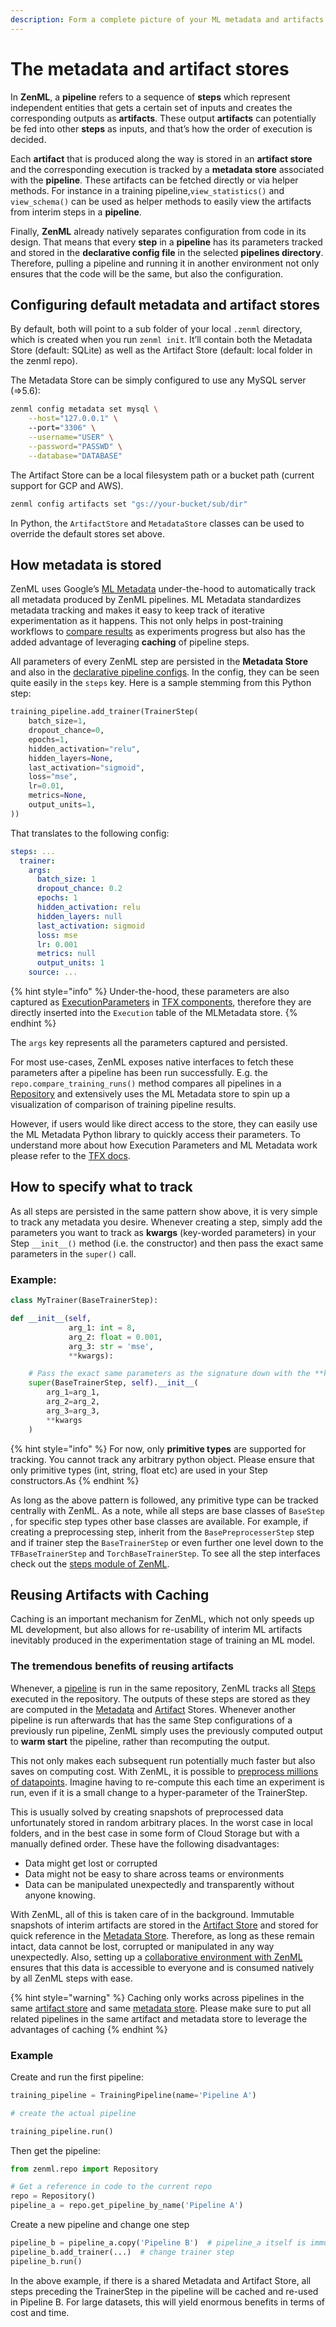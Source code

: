 ```yaml
---
description: Form a complete picture of your ML metadata and artifacts.
---
```


# The metadata and artifact stores

In **ZenML**, a **pipeline** refers to a sequence of **steps** which represent independent entities that gets a certain set of inputs and creates the corresponding outputs as **artifacts**. These output **artifacts** can potentially be fed into other **steps** as inputs, and that’s how the order of execution is decided.

Each **artifact** that is produced along the way is stored in an **artifact store** and the corresponding execution is tracked by a **metadata store** associated with the **pipeline**. These artifacts can be fetched directly or via helper methods. For instance in a training pipeline,`view_statistics()` and `view_schema()` can be used as helper methods to easily view the artifacts from interim steps in a **pipeline**.

Finally, **ZenML** already natively separates configuration from code in its design. That means that every **step** in a **pipeline** has its parameters tracked and stored in the **declarative config file** in the selected **pipelines directory**. Therefore, pulling a pipeline and running it in another environment not only ensures that the code will be the same, but also the configuration.

## Configuring default metadata and artifact stores

By default, both will point to a sub folder of your local `.zenml` directory, which is created when you run `zenml init`. It’ll contain both the Metadata Store \(default: SQLite\) as well as the Artifact Store \(default: local folder in the zenml repo\).

The Metadata Store can be simply configured to use any MySQL server \(=&gt;5.6\):

```bash
zenml config metadata set mysql \
    --host="127.0.0.1" \ 
    --port="3306" \
    --username="USER" \
    --password="PASSWD" \
    --database="DATABASE"
```

The Artifact Store can be a local filesystem path or a bucket path \(current support for GCP and AWS\).

```bash
zenml config artifacts set "gs://your-bucket/sub/dir"
```

In Python, the `ArtifactStore` and `MetadataStore` classes can be used to override the default stores set above.

## How metadata is stored

ZenML uses Google’s [ML Metadata](https://github.com/google/ml-metadata) under-the-hood to automatically track all metadata produced by ZenML pipelines. ML Metadata standardizes metadata tracking and makes it easy to keep track of iterative experimentation as it happens. This not only helps in post-training workflows to [compare results](../starter-guide/post-training.md) as experiments progress but also has the added advantage of leveraging **caching** of pipeline steps.

All parameters of every ZenML step are persisted in the **Metadata Store** and also in the [declarative pipeline configs](inspecting-all-pipelines.md#pipeline-properties). In the config, they can be seen quite easily in the `steps` key. Here is a sample stemming from this Python step:

```python
training_pipeline.add_trainer(TrainerStep(
    batch_size=1,
    dropout_chance=0,
    epochs=1,
    hidden_activation="relu",
    hidden_layers=None,
    last_activation="sigmoid",
    loss="mse",
    lr=0.01,
    metrics=None,
    output_units=1,
))
```

That translates to the following config:

```yaml
steps: ...
  trainer:
    args:
      batch_size: 1
      dropout_chance: 0.2
      epochs: 1
      hidden_activation: relu
      hidden_layers: null
      last_activation: sigmoid
      loss: mse
      lr: 0.001
      metrics: null
      output_units: 1
    source: ...
```

{% hint style="info" %}
Under-the-hood, these parameters are also captured as [ExecutionParameters](https://www.tensorflow.org/tfx/api_docs/python/tfx/types/component_spec/ExecutionParameter) in [TFX components](https://www.tensorflow.org/tfx/api_docs/python/tfx/components), therefore they are directly inserted into the `Execution` table of the MLMetadata store.
{% endhint %}

The `args` key represents all the parameters captured and persisted.

For most use-cases, ZenML exposes native interfaces to fetch these parameters after a pipeline has been run successfully. E.g. the `repo.compare_training_runs()` method compares all pipelines in a [Repository](../api-reference/zenml/zenml.repo.md) and extensively uses the ML Metadata store to spin up a visualization of comparison of training pipeline results.

However, if users would like direct access to the store, they can easily use the ML Metadata Python library to quickly access their parameters. To understand more about how Execution Parameters and ML Metadata work please refer to the [TFX docs](https://www.tensorflow.org/tfx/guide/mlmd).

## How to specify what to track

As all steps are persisted in the same pattern show above, it is very simple to track any metadata you desire. Whenever creating a step, simply add the parameters you want to track as **kwargs** \(key-worded parameters\) in your Step `__init__()` method \(i.e. the constructor\) and then pass the exact same parameters in the `super()` call.

### Example:

```python
class MyTrainer(BaseTrainerStep):

def __init__(self,
             arg_1: int = 8,
             arg_2: float = 0.001,
             arg_3: str = 'mse',
             **kwargs):

    # Pass the exact same parameters as the signature down with the **kwargs dict
    super(BaseTrainerStep, self).__init__(
        arg_1=arg_1,
        arg_2=arg_2,
        arg_3=arg_3,
        **kwargs
    )
```

{% hint style="info" %}
For now, only **primitive types** are supported for tracking. You cannot track any arbitrary python object. Please ensure that only primitive types \(int, string, float etc\) are used in your Step constructors.As 
{% endhint %}

As long as the above pattern is followed, any primitive type can be tracked centrally with ZenML. As a note, while all steps are base classes of `BaseStep` , for specific step types other base classes are available. For example, if creating a preprocessing step, inherit from the `BasePreprocesserStep` step and if  trainer step the `BaseTrainerStep` or even further one level down to the `TFBaseTrainerStep` and `TorchBaseTrainerStep`. To see all the step interfaces check out the [steps module of ZenML](../api-reference/zenml/zenml.steps/#zenml-steps-package).

## Reusing Artifacts with Caching

Caching is an important mechanism for ZenML, which not only speeds up ML development, but also allows for re-usability of interim ML artifacts inevitably produced in the experimentation stage of training an ML model.

### The tremendous benefits of reusing artifacts

Whenever, a [pipeline](http://docs.zenml.io.s3-website.eu-central-1.amazonaws.com/pipelines/what-is-a-pipeline.html) is run in the same repository, ZenML tracks all [Steps](http://docs.zenml.io.s3-website.eu-central-1.amazonaws.com/steps/what-is-a-step.html) executed in the repository. The outputs of these steps are stored as they are computed in the [Metadata](http://docs.zenml.io.s3-website.eu-central-1.amazonaws.com/repository/metadata-store.html) and [Artifact](http://docs.zenml.io.s3-website.eu-central-1.amazonaws.com/repository/artifact-store.html) Stores. Whenever another pipeline is run afterwards that has the same Step configurations of a previously run pipeline, ZenML simply uses the previously computed output to **warm start** the pipeline, rather than recomputing the output.

This not only makes each subsequent run potentially much faster but also saves on computing cost. With ZenML, it is possible to [preprocess millions of datapoints](http://docs.zenml.io.s3-website.eu-central-1.amazonaws.com/tutorials/building-a-classifier-on-33m-samples.html). Imagine having to re-compute this each time an experiment is run, even if it is a small change to a hyper-parameter of the TrainerStep.

This is usually solved by creating snapshots of preprocessed data unfortunately stored in random arbitrary places. In the worst case in local folders, and in the best case in some form of Cloud Storage but with a manually defined order. These have the following disadvantages:

* Data might get lost or corrupted
* Data might not be easy to share across teams or environments
* Data can be manipulated unexpectedly and transparently without anyone knowing.

With ZenML, all of this is taken care of in the background. Immutable snapshots of interim artifacts are stored in the [Artifact Store](http://docs.zenml.io.s3-website.eu-central-1.amazonaws.com/repository/artifact-store.html) and stored for quick reference in the [Metadata Store](http://docs.zenml.io.s3-website.eu-central-1.amazonaws.com/repository/metadata-store.html). Therefore, as long as these remain intact, data cannot be lost, corrupted or manipulated in any way unexpectedly. Also, setting up a [collaborative environment with ZenML](http://docs.zenml.io.s3-website.eu-central-1.amazonaws.com/repository/team-collaboration-with-zenml.html) ensures that this data is accessible to everyone and is consumed natively by all ZenML steps with ease.

{% hint style="warning" %}
Caching only works across pipelines in the same [artifact store](http://docs.zenml.io.s3-website.eu-central-1.amazonaws.com/repository/artifact-store.html) and same [metadata store](http://docs.zenml.io.s3-website.eu-central-1.amazonaws.com/repository/metadata-store.html). Please make sure to put all related pipelines in the same artifact and metadata store to leverage the advantages of caching
{% endhint %}

### Example

Create and run the first pipeline:

```python
training_pipeline = TrainingPipeline(name='Pipeline A')

# create the actual pipeline

training_pipeline.run()
```

Then get the pipeline:

```python
from zenml.repo import Repository

# Get a reference in code to the current repo
repo = Repository()
pipeline_a = repo.get_pipeline_by_name('Pipeline A')
```

Create a new pipeline and change one step

```python
pipeline_b = pipeline_a.copy('Pipeline B')  # pipeline_a itself is immutable
pipeline_b.add_trainer(...)  # change trainer step
pipeline_b.run()
```

In the above example, if there is a shared Metadata and Artifact Store, all steps preceding the TrainerStep in the pipeline will be cached and re-used in Pipeline B. For large datasets, this will yield enormous benefits in terms of cost and time.

